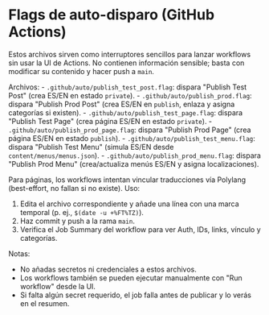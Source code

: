 # Flags de auto-disparo (GitHub Actions)

Estos archivos sirven como interruptores sencillos para lanzar workflows sin usar la UI de Actions.
No contienen información sensible; basta con modificar su contenido y hacer push a `main`.

Archivos:
	- `.github/auto/publish_test_post.flag`: dispara "Publish Test Post" (crea ES/EN en estado `private`).
	- `.github/auto/publish_prod.flag`: dispara "Publish Prod Post" (crea ES/EN en `publish`, enlaza y asigna categorías si existen).
	- `.github/auto/publish_test_page.flag`: dispara "Publish Test Page" (crea página ES/EN en estado `private`).
	- `.github/auto/publish_prod_page.flag`: dispara "Publish Prod Page" (crea página ES/EN en estado `publish`).
	- `.github/auto/publish_test_menu.flag`: dispara "Publish Test Menu" (simula ES/EN desde `content/menus/menus.json`).
	- `.github/auto/publish_prod_menu.flag`: dispara "Publish Prod Menu" (crea/actualiza menús ES/EN y asigna localizaciones).

Para páginas, los workflows intentan vincular traducciones vía Polylang (best-effort, no fallan si no existe).
Uso:
1. Edita el archivo correspondiente y añade una línea con una marca temporal (p. ej., `$(date -u +%FT%TZ)`).
2. Haz commit y push a la rama `main`.
3. Verifica el Job Summary del workflow para ver Auth, IDs, links, vínculo y categorías.

Notas:
- No añadas secretos ni credenciales a estos archivos.
- Los workflows también se pueden ejecutar manualmente con "Run workflow" desde la UI.
- Si falta algún secret requerido, el job falla antes de publicar y lo verás en el resumen.
